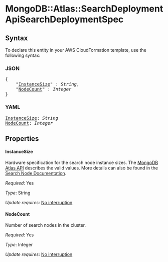 # MongoDB::Atlas::SearchDeployment ApiSearchDeploymentSpec

## Syntax

To declare this entity in your AWS CloudFormation template, use the following syntax:

### JSON

<pre>
{
    "<a href="#instancesize" title="InstanceSize">InstanceSize</a>" : <i>String</i>,
    "<a href="#nodecount" title="NodeCount">NodeCount</a>" : <i>Integer</i>
}
</pre>

### YAML

<pre>
<a href="#instancesize" title="InstanceSize">InstanceSize</a>: <i>String</i>
<a href="#nodecount" title="NodeCount">NodeCount</a>: <i>Integer</i>
</pre>

## Properties

#### InstanceSize

Hardware specification for the search node instance sizes. The [MongoDB Atlas API](https://www.mongodb.com/docs/atlas/reference/api-resources-spec/#tag/Atlas-Search/operation/createAtlasSearchDeployment) describes the valid values. More details can also be found in the [Search Node Documentation](https://www.mongodb.com/docs/atlas/cluster-config/multi-cloud-distribution/#search-tier).

_Required_: Yes

_Type_: String

_Update requires_: [No interruption](https://docs.aws.amazon.com/AWSCloudFormation/latest/UserGuide/using-cfn-updating-stacks-update-behaviors.html#update-no-interrupt)

#### NodeCount

Number of search nodes in the cluster.

_Required_: Yes

_Type_: Integer

_Update requires_: [No interruption](https://docs.aws.amazon.com/AWSCloudFormation/latest/UserGuide/using-cfn-updating-stacks-update-behaviors.html#update-no-interrupt)

